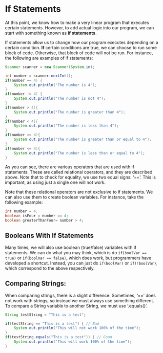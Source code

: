 # If Statements

At this point, we know how to make a very linear program that executes certain statements. However, to add actual logic into our program, we can start with something known as **if statements**.

If statements allow us to change how our program executes depending on a certain condition. **If** certain conditions are true, we can choose to run some block of code. Otherwise, that block of code will not be run. For instance, the following are examples of if statements:

```java
Scanner scanner = new Scanner(System.in);

int number = scanner.nextInt();
if(number == 4) {
    System.out.println("The number is 4");
}
if(number != 4) {
    System.out.println("The number is not 4");
}
if(number > 4){
    System.out.println("The number is greater than 4");
}
if(number < 4){
    System.out.println("The number is less than 4");
}
if(number >= 4){
    System.out.println("The number is greater than or equal to 4");
}
if(number <= 4){
    System.out.println("The number is less than or equal to 4");
}
```

As you can see, there are various operators that are used with if statements. These are called relational operators, and they are described above. Note that to check for equality, we use two equal signs: ‘==’. This is important, as using just a single one will not work.

Note that these relational operators are not exclusive to if statements. We can also use them to create boolean variables. For instance, take the following example:

```java
int number = 4;
boolean isFour = number == 4;
boolean greaterThanFour= number > 4;
```

## Booleans With If Statements

Many times, we will also use boolean (true/false) variables with if statements. We can do what you may think, which is do `if(boolVar == true)` or `if(boolVar == false)`, which does work, but programmers have developed a shortcut. Instead, you can just do `if(boolVar)` or `if(!boolVar)`, which correspond to the above respectively.

## Comparing Strings:

When comparing strings, there is a slight difference. Sometimes, ‘==’ does not work with strings, so instead we must always use something different. To compare a String variable to another String, we must use ‘.equals()’.

```java
String testString = "This is a test";

if(testString == "This is a test") { // Bad
    System.out.println("This will not work 100% of the time");
}
if(testString.equals("This is a test")) { // Good
    System.out.println("This will work 100% of the time");
}
```

